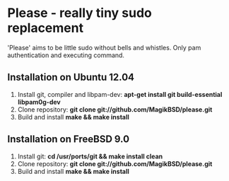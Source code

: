 Please - really tiny sudo replacement
=====================================

'Please' aims to be little sudo without bells and whistles.
Only pam authentication and executing command.


Installation on Ubuntu 12.04
----------------------------
1. Install git, compiler and libpam-dev: __apt-get install git build-essential libpam0g-dev__
2. Clone repository: __git clone git://github.com/MagikBSD/please.git__
3. Build and install __make && make install__


Installation on FreeBSD 9.0
---------------------------
1. Install git: __cd /usr/ports/git && make install clean__
2. Clone repository: __git clone git://github.com/MagikBSD/please.git__
3. Build and install __make && make install__
